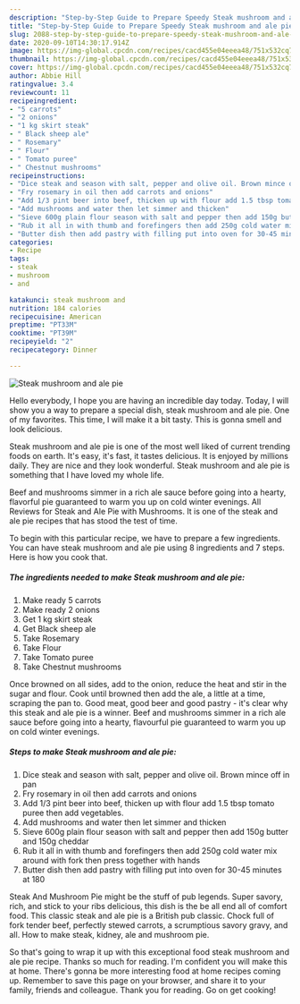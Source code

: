 ```yaml
---
description: "Step-by-Step Guide to Prepare Speedy Steak mushroom and ale pie"
title: "Step-by-Step Guide to Prepare Speedy Steak mushroom and ale pie"
slug: 2088-step-by-step-guide-to-prepare-speedy-steak-mushroom-and-ale-pie
date: 2020-09-10T14:30:17.914Z
image: https://img-global.cpcdn.com/recipes/cacd455e04eeea48/751x532cq70/steak-mushroom-and-ale-pie-recipe-main-photo.jpg
thumbnail: https://img-global.cpcdn.com/recipes/cacd455e04eeea48/751x532cq70/steak-mushroom-and-ale-pie-recipe-main-photo.jpg
cover: https://img-global.cpcdn.com/recipes/cacd455e04eeea48/751x532cq70/steak-mushroom-and-ale-pie-recipe-main-photo.jpg
author: Abbie Hill
ratingvalue: 3.4
reviewcount: 11
recipeingredient:
- "5 carrots"
- "2 onions"
- "1 kg skirt steak"
- " Black sheep ale"
- " Rosemary"
- " Flour"
- " Tomato puree"
- " Chestnut mushrooms"
recipeinstructions:
- "Dice steak and season with salt, pepper and olive oil. Brown mince off in pan"
- "Fry rosemary in oil then add carrots and onions"
- "Add 1/3 pint beer into beef, thicken up with flour add 1.5 tbsp tomato puree then add vegetables."
- "Add mushrooms and water then let simmer and thicken"
- "Sieve 600g plain flour season with salt and pepper then add 150g butter and 150g cheddar"
- "Rub it all in with thumb and forefingers then add 250g cold water mix around with fork then press together with hands"
- "Butter dish then add pastry with filling put into oven for 30-45 minutes at 180"
categories:
- Recipe
tags:
- steak
- mushroom
- and

katakunci: steak mushroom and 
nutrition: 184 calories
recipecuisine: American
preptime: "PT33M"
cooktime: "PT39M"
recipeyield: "2"
recipecategory: Dinner

---
```



![Steak mushroom and ale pie](https://img-global.cpcdn.com/recipes/cacd455e04eeea48/751x532cq70/steak-mushroom-and-ale-pie-recipe-main-photo.jpg)

Hello everybody, I hope you are having an incredible day today. Today, I will show you a way to prepare a special dish, steak mushroom and ale pie. One of my favorites. This time, I will make it a bit tasty. This is gonna smell and look delicious.

Steak mushroom and ale pie is one of the most well liked of current trending foods on earth. It's easy, it's fast, it tastes delicious. It is enjoyed by millions daily. They are nice and they look wonderful. Steak mushroom and ale pie is something that I have loved my whole life.

Beef and mushrooms simmer in a rich ale sauce before going into a hearty, flavorful pie guaranteed to warm you up on cold winter evenings. All Reviews for Steak and Ale Pie with Mushrooms. It is one of the steak and ale pie recipes that has stood the test of time.


To begin with this particular recipe, we have to prepare a few ingredients. You can have steak mushroom and ale pie using 8 ingredients and 7 steps. Here is how you cook that.

<!--inarticleads1-->

##### The ingredients needed to make Steak mushroom and ale pie:

1. Make ready 5 carrots
1. Make ready 2 onions
1. Get 1 kg skirt steak
1. Get  Black sheep ale
1. Take  Rosemary
1. Take  Flour
1. Take  Tomato puree
1. Take  Chestnut mushrooms


Once browned on all sides, add to the onion, reduce the heat and stir in the sugar and flour. Cook until browned then add the ale, a little at a time, scraping the pan to. Good meat, good beer and good pastry - it&#39;s clear why this steak and ale pie is a winner. Beef and mushrooms simmer in a rich ale sauce before going into a hearty, flavourful pie guaranteed to warm you up on cold winter evenings. 

<!--inarticleads2-->

##### Steps to make Steak mushroom and ale pie:

1. Dice steak and season with salt, pepper and olive oil. Brown mince off in pan
1. Fry rosemary in oil then add carrots and onions
1. Add 1/3 pint beer into beef, thicken up with flour add 1.5 tbsp tomato puree then add vegetables.
1. Add mushrooms and water then let simmer and thicken
1. Sieve 600g plain flour season with salt and pepper then add 150g butter and 150g cheddar
1. Rub it all in with thumb and forefingers then add 250g cold water mix around with fork then press together with hands
1. Butter dish then add pastry with filling put into oven for 30-45 minutes at 180


Steak And Mushroom Pie might be the stuff of pub legends. Super savory, rich, and stick to your ribs delicious, this dish is the be all end all of comfort food. This classic steak and ale pie is a British pub classic. Chock full of fork tender beef, perfectly stewed carrots, a scrumptious savory gravy, and all. How to make steak, kidney, ale and mushroom pie. 

So that's going to wrap it up with this exceptional food steak mushroom and ale pie recipe. Thanks so much for reading. I'm confident you will make this at home. There's gonna be more interesting food at home recipes coming up. Remember to save this page on your browser, and share it to your family, friends and colleague. Thank you for reading. Go on get cooking!
